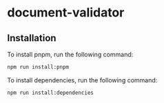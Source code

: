 # document-validator

## Installation

To install pnpm, run the following command:

```sh
npm run install:pnpm
```

To install dependencies, run the following command:

```sh
npm run install:dependencies
```
